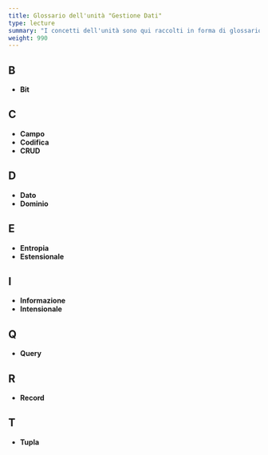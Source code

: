 ```yaml
---
title: Glossario dell'unità "Gestione Dati"
type: lecture
summary: "I concetti dell'unità sono qui raccolti in forma di glossario"
weight: 990
---
```

## B
* **Bit**

## C
* **Campo**
* **Codifica**
* **CRUD**

## D
* **Dato**
* **Dominio**

## E
* **Entropia**
* **Estensionale**

## I
* **Informazione**
* **Intensionale**

## Q
* **Query**

## R
* **Record**

## T
* **Tupla**

